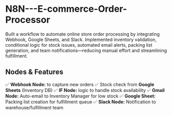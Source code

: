 # N8N---E-commerce-Order-Processor
Built a workflow to automate online store order processing by integrating Webhook, Google Sheets, and Slack. Implemented inventory validation, conditional logic for stock issues, automated email alerts, packing list generation, and team notifications—reducing manual effort and streamlining fulfillment.

## Nodes & Features 

✅ **Webhook Node:** to capture new orders
✅ Stock check from **Google Sheets** (Inventory DB)
✅ **IF Node:** logic to handle stock availability
✅ **Gmail Node:** Auto-email to Inventory Manager for low stock
✅ **Google Sheet:** Packing list creation for fulfillment queue
✅ **Slack Node:** Notification to warehouse/fulfillment team

